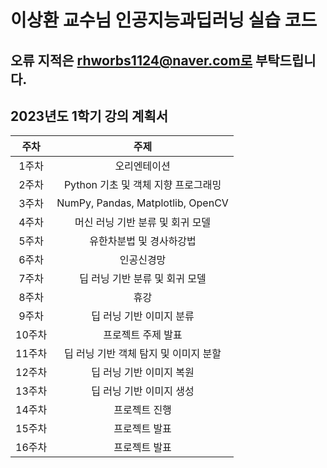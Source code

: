 # 이상환 교수님 인공지능과딥러닝 실습 코드
## 오류 지적은 rhworbs1124@naver.com로 부탁드립니다.
## 2023년도 1학기 강의 계획서

|주차|주제|
|:---:|:---:|
|1주차|오리엔테이션|
|2주차|Python 기초 및 객체 지향 프로그래밍|
|3주차|NumPy, Pandas, Matplotlib, OpenCV|
|4주차|머신 러닝 기반 분류 및 회귀 모델|
|5주차|유한차분법 및 경사하강법|
|6주차|인공신경망|
|7주차|딥 러닝 기반 분류 및 회귀 모델|
|8주차|휴강|
|9주차|딥 러닝 기반 이미지 분류|
|10주차|프로젝트 주제 발표|
|11주차|딥 러닝 기반 객체 탐지 및 이미지 분할|
|12주차|딥 러닝 기반 이미지 복원|
|13주차|딥 러닝 기반 이미지 생성|
|14주차|프로젝트 진행|
|15주차|프로젝트 발표|
|16주차|프로젝트 발표|
